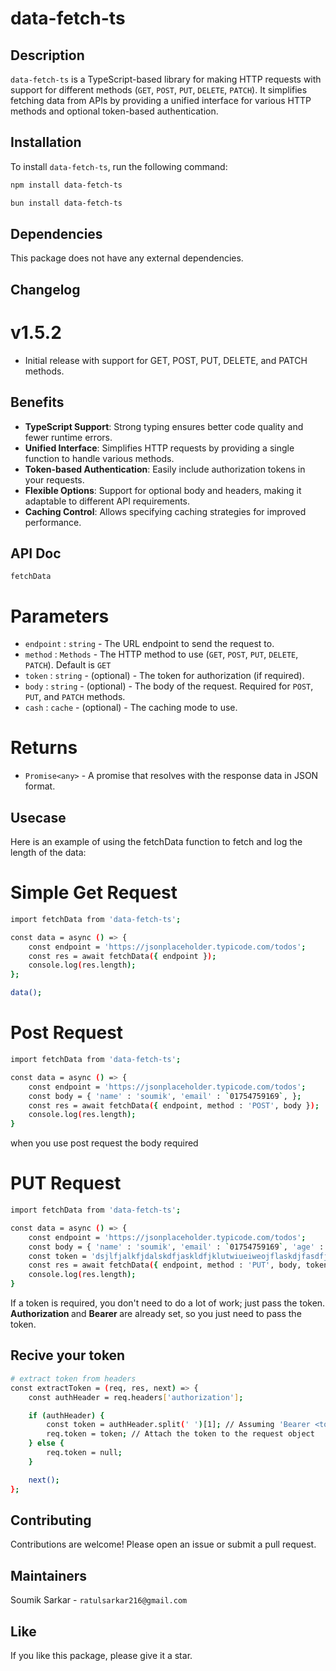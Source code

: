 # data-fetch-ts

## Description
`data-fetch-ts` is a TypeScript-based library for making HTTP requests with support for different methods (`GET`, `POST`, `PUT`, `DELETE`, `PATCH`). It simplifies fetching data from APIs by providing a unified interface for various HTTP methods and optional token-based authentication.

## Installation
To install `data-fetch-ts`, run the following command:
```bash
npm install data-fetch-ts

```
```bash
bun install data-fetch-ts
```

## Dependencies
This package does not have any external dependencies.

## Changelog

# v1.5.2

- Initial release with support for GET, POST, PUT, DELETE, and PATCH methods.

## Benefits
- **TypeScript Support**: Strong typing ensures better code quality and fewer runtime errors.
- **Unified Interface**: Simplifies HTTP requests by providing a single function to handle various methods.
- **Token-based Authentication**: Easily include authorization tokens in your requests.
- **Flexible Options**: Support for optional body and headers, making it adaptable to different API requirements.
- **Caching Control**: Allows specifying caching strategies for improved performance.

## API Doc

`fetchData`

# Parameters

- `endpoint` : `string` -  The URL endpoint to send the request to.
- `method` : `Methods` -  The HTTP method to use (`GET`, `POST`, `PUT`, `DELETE`, `PATCH`). Default is `GET`
- `token` : `string` -  (optional) - The token for authorization (if required).
- `body` : `string` -  (optional) - The body of the request. Required for `POST`, `PUT`, and `PATCH` methods.
- `cash` : `cache` -  (optional) - The caching mode to use.

# Returns
- `Promise<any>` - A promise that resolves with the response data in JSON format.

## Usecase
Here is an example of using the fetchData function to fetch and log the length of the data:


# Simple Get Request

``` bash
import fetchData from 'data-fetch-ts';

const data = async () => {
    const endpoint = 'https://jsonplaceholder.typicode.com/todos';
    const res = await fetchData({ endpoint });
    console.log(res.length);
};

data();
```
# Post Request

``` bash 
import fetchData from 'data-fetch-ts';

const data = async () => {
    const endpoint = 'https://jsonplaceholder.typicode.com/todos';
    const body = { 'name' : 'soumik', 'email' : `01754759169`, };
    const res = await fetchData({ endpoint, method : 'POST', body });
    console.log(res.length);
}

```
when you use post request the body required 

# PUT Request

``` bash 
import fetchData from 'data-fetch-ts';

const data = async () => {
    const endpoint = 'https://jsonplaceholder.typicode.com/todos';
    const body = { 'name' : 'soumik', 'email' : `01754759169`, 'age' : '19' };
    const token = 'dsjlfjalkfjdalskdfjaskldfjklutwiueiweojflaskdjfasdfjsdfk_jsldfjskldfj' 
    const res = await fetchData({ endpoint, method : 'PUT', body, token });
    console.log(res.length);
}

```
If a token is required, you don't need to do a lot of work; just pass the token. <b> Authorization </b> and <b> Bearer </b> are already set, so you just need to pass the token.



## Recive your token

``` bash 
# extract token from headers
const extractToken = (req, res, next) => {
    const authHeader = req.headers['authorization'];

    if (authHeader) {
        const token = authHeader.split(' ')[1]; // Assuming 'Bearer <token>'
        req.token = token; // Attach the token to the request object
    } else {
        req.token = null;
    }

    next();
};
```


## Contributing
Contributions are welcome! Please open an issue or submit a pull request.

## Maintainers
Soumik Sarkar - ```ratulsarkar216@gmail.com ```

## Like 
If you like this package, please give it a star.
